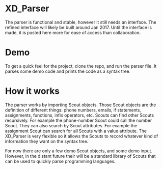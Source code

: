 # XD_Parser

The parser is functional and stable, however it still needs an interface. The refined interface will likely be built around Jan 2017. Until the interface is made, it is posted here more for ease of access than collaboration.

# Demo
To get a quick feel for the project, clone the repo, and run the parser file. It parses some demo code and prints the code as a syntax tree. 

# How it works
The parser works by importing Scout objects. Those Scout objects are the definition of different things: phone numbers, emails, if statements, assignments, functions, infix operators, etc. Scouts can find other Scouts recursively. For example the phone-number Scout could call the number Scout. They can also search by Scout attributes. For example the assignment Scout can search for all Scouts with a value attribute. The XD_Parser is very flexible so it allows the Scouts to record whatever kind of information they want on the syntax tree. 

For now there are only a few demo Scout objects, and some demo input. However, in the distant future their will be a standard library of Scouts that can be used to quickly parse programming languages.
